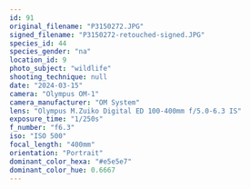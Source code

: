 ```yaml
---
id: 91
original_filename: "P3150272.JPG"
signed_filename: "P3150272-retouched-signed.JPG"
species_id: 44
species_gender: "na"
location_id: 9
photo_subject: "wildlife"
shooting_technique: null
date: "2024-03-15"
camera: "Olympus OM-1"
camera_manufacturer: "OM System"
lens: "Olympus M.Zuiko Digital ED 100-400mm f/5.0-6.3 IS"
exposure_time: "1/250s"
f_number: "f6.3"
iso: "ISO 500"
focal_length: "400mm"
orientation: "Portrait"
dominant_color_hexa: "#e5e5e7"
dominant_color_hue: 0.6667
---
```

